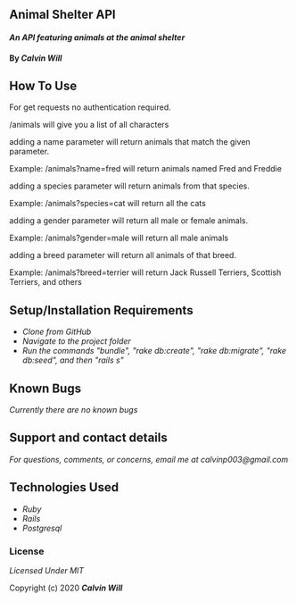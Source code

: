 ## Animal Shelter API

#### _An API featuring animals at the animal shelter_

#### By _Calvin Will_

## How To Use

For get requests no authentication required.

/animals will give you a list of all characters

adding a name parameter will return animals that match the given parameter.

Example: /animals?name=fred
will return animals named Fred and Freddie


adding a species parameter will return animals from that species.

Example: /animals?species=cat
will return all the cats

adding a gender parameter will return all male or female animals.

Example: /animals?gender=male
will return all male animals

adding a breed parameter will return all animals of that breed.

Example: /animals?breed=terrier
will return Jack Russell Terriers, Scottish Terriers, and others


## Setup/Installation Requirements

* _Clone from GitHub_
* _Navigate to the project folder_
* _Run the commands "bundle", "rake db:create", "rake db:migrate", "rake db:seed", and then "rails s"_

## Known Bugs

_Currently there are no known bugs_

## Support and contact details

_For questions, comments, or concerns, email me at calvinp003@gmail.com_

## Technologies Used

* _Ruby_
* _Rails_
* _Postgresql_

### License

*Licensed Under MIT*

Copyright (c) 2020 **_Calvin Will_**
